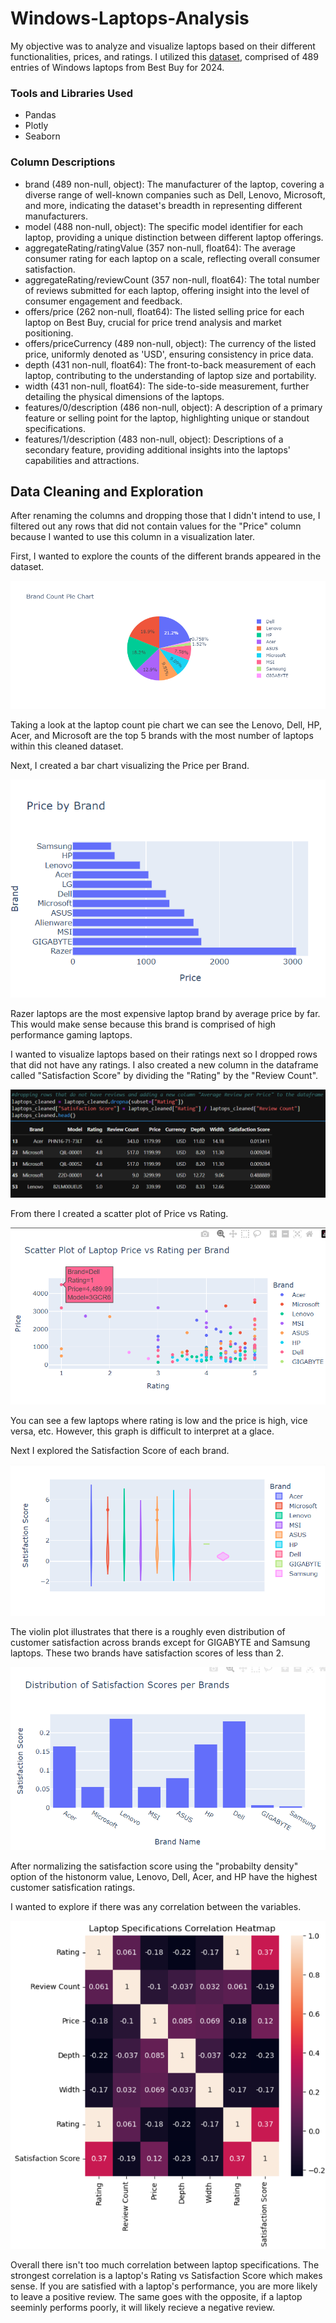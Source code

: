 # Windows-Laptops-Analysis

My objective was to analyze and visualize laptops based on their different functionalities, prices, and ratings. I utilized this [dataset](https://www.kaggle.com/datasets/kanchana1990/best-buy-2024-windows-laptops?resource=download), comprised of 489 entries of Windows laptops from Best Buy for 2024. 

### Tools and Libraries Used
* Pandas
* Plotly
* Seaborn

### Column Descriptions

* brand (489 non-null, object): The manufacturer of the laptop, covering a diverse range of well-known companies such as Dell, Lenovo, Microsoft, and more, indicating the dataset's breadth in representing different manufacturers.
* model (488 non-null, object): The specific model identifier for each laptop, providing a unique distinction between different laptop offerings.
* aggregateRating/ratingValue (357 non-null, float64): The average consumer rating for each laptop on a scale, reflecting overall consumer satisfaction.
* aggregateRating/reviewCount (357 non-null, float64): The total number of reviews submitted for each laptop, offering insight into the level of consumer engagement and feedback.
* offers/price (262 non-null, float64): The listed selling price for each laptop on Best Buy, crucial for price trend analysis and market positioning.
* offers/priceCurrency (489 non-null, object): The currency of the listed price, uniformly denoted as 'USD', ensuring consistency in price data.
* depth (431 non-null, float64): The front-to-back measurement of each laptop, contributing to the understanding of laptop size and portability.
* width (431 non-null, float64): The side-to-side measurement, further detailing the physical dimensions of the laptops.
* features/0/description (486 non-null, object): A description of a primary feature or selling point for the laptop, highlighting unique or standout specifications.
* features/1/description (483 non-null, object): Descriptions of a secondary feature, providing additional insights into the laptops' capabilities and attractions.

## Data Cleaning and Exploration

After renaming the columns and dropping those that I didn't intend to use, I filtered out any rows that did not contain values for the "Price" column because I wanted to use this column in a visualization later.

First, I wanted to explore the counts of the different brands appeared in the dataset.

![pie](Images/pie.PNG)

Taking a look at the laptop count pie chart we can see the Lenovo, Dell, HP, Acer, and Microsoft are the top 5 brands with the most number of laptops within this cleaned dataset.


Next, I created a bar chart visualizing the Price per Brand. 

![pricevbrand](Images/pricevsbrand.PNG) 

Razer laptops are the most expensive laptop brand by average price by far. This would make sense because this brand is comprised of high performance gaming laptops.

I wanted to visualize laptops based on their ratings next so I dropped rows that did not have any ratings. I also created a new column in the dataframe called "Satisfaction Score" by dividing the "Rating" by the "Review Count". 

![cleaneddf](Images/cleaneddf.PNG) 

From there I created a scatter plot of Price vs Rating. 

![scatter](Images/scatter.PNG)

You can see a few laptops where rating is low and the price is high, vice versa, etc. However, this graph is difficult to interpret at a glace.

Next I explored the Satisfaction Score of each brand. 

![violin](Images/violin.PNG)

The violin plot illustrates that there is a roughly even distribution of customer satisfaction across brands except for GIGABYTE and Samsung laptops. These two brands have satisfaction scores of less than 2.

![histo](Images/histo.PNG)

After normalizing the satisfaction score using the "probabilty density" option of the histonorm value, Lenovo, Dell, Acer, and HP have the highest customer satisfication ratings. 

I wanted to explore if there was any correlation between the variables. 

![heatmap](Images/heatmap.PNG)

Overall there isn't too much correlation between laptop specifications. The strongest correlation is a laptop's Rating vs Satisfaction Score which makes sense. If you are satisfied with a laptop's performance, you are more likely to leave a positive review. The same goes with the opposite, if a laptop seeminly performs poorly, it will likely recieve a negative review. 